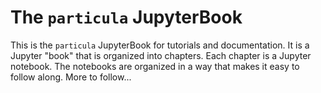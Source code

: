 # The `particula` JupyterBook

This is the `particula` JupyterBook for tutorials and documentation. It is a Jupyter "book" that is organized into chapters. Each chapter is a Jupyter notebook. The notebooks are organized in a way that makes it easy to follow along. More to follow...
